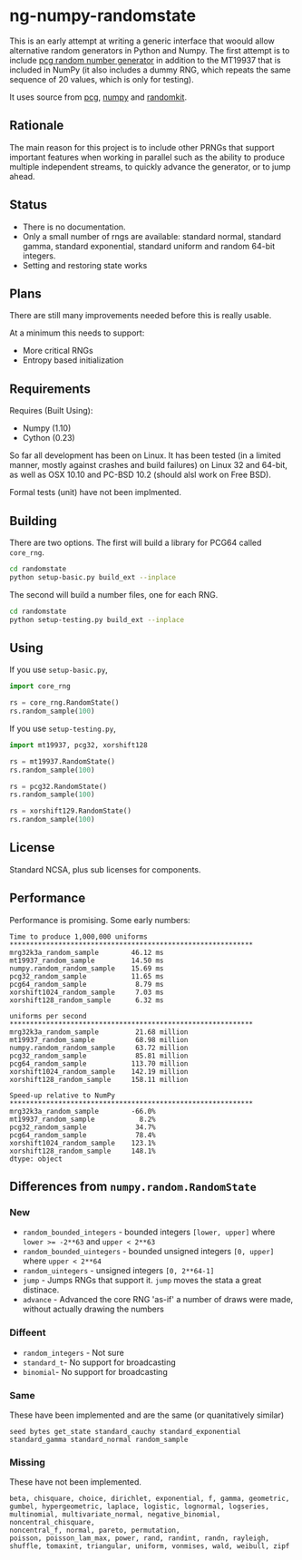 # ng-numpy-randomstate

This is an early attempt at writing a generic interface that woould allow 
alternative random generators in Python and Numpy. The first attempt is 
to include [pcg random number generator](http://www.pcg-random.org/) 
in addition to the MT19937 that is included in NumPy (it also includes
a dummy RNG, which repeats the same sequence of 20 values, which is only
for testing).

It uses source from 
[pcg](http://www.pcg-random.org/), [numpy](http://www.numpy.org/) and 
[randomkit](https://github.com/numpy/numpy/blob/master/numpy/random/mtrand/).

## Rationale
The main reason for this project is to include other PRNGs 
that support important features when working in parallel such
as the ability to produce multiple independent streams, to 
quickly advance the generator, or to jump ahead.

## Status

* There is no documentation.  
* Only a small number of rngs are available: standard normal, standard gamma, 
standard exponential, standard uniform and random 64-bit integers. 
* Setting and restoring state works

## Plans
There are still many improvements needed before this is really usable. 

At a minimum this needs to support:

  * More critical RNGs
  * Entropy based initialization

## Requirements
Requires (Built Using):

  * Numpy (1.10)
  * Cython (0.23)
 
So far all development has been on Linux. It has been tested (in a limited 
manner, mostly against crashes and build failures) on Linux 32 and 64-bit, 
as well as OSX 10.10 and PC-BSD 10.2 (should alsl work on Free BSD).

Formal tests (unit) have not been implmented.

## Building
There are two options.  The first will build a library for PCG64 called
`core_rng`.  

```bash
cd randomstate
python setup-basic.py build_ext --inplace
```

The second will build a number files, one for each RNG.

```bash
cd randomstate
python setup-testing.py build_ext --inplace
```

## Using
If you use `setup-basic.py`, 

```python
import core_rng

rs = core_rng.RandomState()
rs.random_sample(100)
```

If you use `setup-testing.py`, 

```python
import mt19937, pcg32, xorshift128

rs = mt19937.RandomState()
rs.random_sample(100)

rs = pcg32.RandomState()
rs.random_sample(100)

rs = xorshift129.RandomState()
rs.random_sample(100)
```

## License
Standard NCSA, plus sub licenses for components.

## Performance
Performance is promising.  Some early numbers:

```
Time to produce 1,000,000 uniforms
************************************************************
mrg32k3a_random_sample        46.12 ms
mt19937_random_sample         14.50 ms
numpy.random_random_sample    15.69 ms
pcg32_random_sample           11.65 ms
pcg64_random_sample            8.79 ms
xorshift1024_random_sample     7.03 ms
xorshift128_random_sample      6.32 ms

uniforms per second
************************************************************
mrg32k3a_random_sample         21.68 million
mt19937_random_sample          68.98 million
numpy.random_random_sample     63.72 million
pcg32_random_sample            85.81 million
pcg64_random_sample           113.70 million
xorshift1024_random_sample    142.19 million
xorshift128_random_sample     158.11 million

Speed-up relative to NumPy
************************************************************
mrg32k3a_random_sample        -66.0%
mt19937_random_sample           8.2%
pcg32_random_sample            34.7%
pcg64_random_sample            78.4%
xorshift1024_random_sample    123.1%
xorshift128_random_sample     148.1%
dtype: object
```

## Differences from `numpy.random.RandomState`

### New

* `random_bounded_integers` - bounded integers `[lower, upper]` where `lower >= -2**63` and `upper < 2**63`
* `random_bounded_uintegers` - bounded unsigned integers `[0, upper]` where `upper < 2**64`
* `random_uintegers` - unsigned integers `[0, 2**64-1]` 
* `jump` - Jumps RNGs that support it.  `jump` moves the stata a great distinace.
* `advance` - Advanced the core RNG 'as-if' a number of draws were made, without actually drawing the numbers

### Diffeent

* `random_integers` - Not sure
* `standard_t`- No support for broadcasting
* `binomial`- No support for broadcasting

### Same

These have been implemented and are the same (or quanitatively similar)
```
seed bytes get_state standard_cauchy standard_exponential
standard_gamma standard_normal random_sample
```

### Missing

These have not been implemented.

```
beta, chisquare, choice, dirichlet, exponential, f, gamma, geometric,
gumbel, hypergeometric, laplace, logistic, lognormal, logseries,
multinomial, multivariate_normal, negative_binomial, noncentral_chisquare, 
noncentral_f, normal, pareto, permutation,
poisson, poisson_lam_max, power, rand, randint, randn, rayleigh,
shuffle, tomaxint, triangular, uniform, vonmises, wald, weibull, zipf
```
